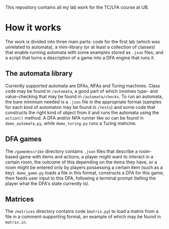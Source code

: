 This repository contains all my lab work for the TC/LFA course at UB.
# How it works
The work is divided into three main parts: code for the first lab (which was unrelated to automata), a mini-library (or at least a collection of classes) that enable running automata with some examples stored as `.json` files, and a script that turns a description of a game into a DFA engine that runs it.
## The automata library
Currently supported automata are DFAs, NFAs and Turing machines. Class code may be found in `/automata`, a good part of which involves type- and value-checking that may be found in `/automata/checks`. To run an automata, the bare minimum needed is a `.json` file in the appropriate format (samples for each kind of automaton may be found in `/tests`) and some code that constructs the right kind of object from it and runs the automata using the `action()` method. A DFA and/or NFA runner like so can be found in `demo_automata.py`, while `demo_turing.py` runs a Turing mahcine.
## DFA games
The `/gamedescribe` directory contains `.json` files that describe a room-based game with items and actions; a player might want to interact in a certain room, the outcome of this depending on the items they have, or a room might be entered only by players possessing a certain item (such as a key). `demo_game.py` loads a file in this format, constructs a DFA for this game, then feeds user input to this DFA, following a terminal prompt (telling the player what the DFA's state currently is).
## Matrices
The `/matrices` directory contains code (`matrix.py`) to load a matrix from a file in a comment-supporting format, an example of which may be found in `matrix.in`.